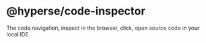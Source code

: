 # @hyperse/code-inspector

The code navigation, inspect in the browser, click, open source code in your local IDE.
